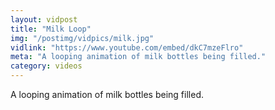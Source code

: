 ```yaml
---
layout: vidpost
title: "Milk Loop"
img: "/postimg/vidpics/milk.jpg"
vidlink: "https://www.youtube.com/embed/dkC7mzeFlro"
meta: "A looping animation of milk bottles being filled."
category: videos
---
```


<div class="WideTextBox">
<p>A looping animation of milk bottles being filled.</p>
</div>